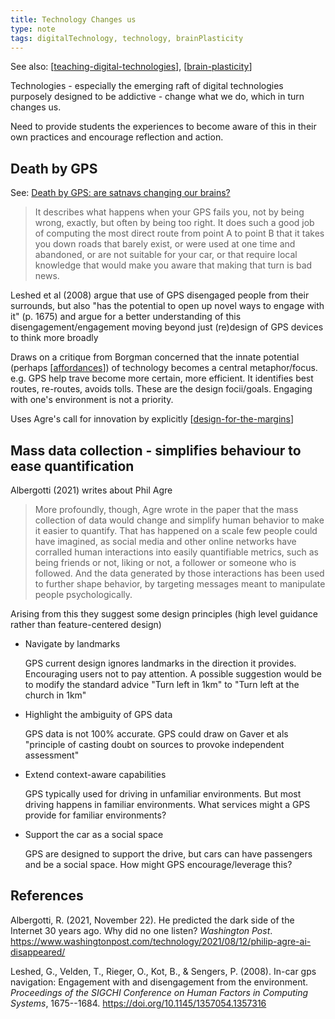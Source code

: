 ```yaml
---
title: Technology Changes us
type: note
tags: digitalTechnology, technology, brainPlasticity
---
```


See also: [[teaching-digital-technologies]], [[brain-plasticity]]

Technologies - especially the emerging raft of digital technologies purposely designed to be addictive - change what we do, which in turn changes us.

Need to provide students the experiences to become aware of this in their own practices and encourage reflection and action.

## Death by GPS

See: [Death by GPS: are satnavs changing our brains?](https://www.theguardian.com/technology/2016/jun/25/gps-horror-stories-driving-satnav-greg-milner)

> It describes what happens when your GPS fails you, not by being wrong, exactly, but often by being too right. It does such a good job of computing the most direct route from point A to point B that it takes you down roads that barely exist, or were used at one time and abandoned, or are not suitable for your car, or that require local knowledge that would make you aware that making that turn is bad news.

Leshed et al (2008) argue that use of GPS disengaged people from their surrounds, but also "has the potential to open up novel ways to engage with it" (p. 1675) and argue for a better understanding of this disengagement/engagement moving beyond just (re)design of GPS devices to think more broadly

Draws on a critique from Borgman concerned that the innate potential (perhaps [[affordances]]) of technology becomes a central metaphor/focus. e.g. GPS help trave become more certain, more efficient. It identifies best routes, re-routes, avoids tolls. These are the design focii/goals. Engaging with one's environment is not a priority.

Uses Agre's call for innovation by explicitly [[design-for-the-margins]]

## Mass data collection - simplifies behaviour to ease quantification

Albergotti (2021) writes about Phil Agre

> More profoundly, though, Agre wrote in the paper that the mass collection of data would change and simplify human behavior to make it easier to quantify. That has happened on a scale few people could have imagined, as social media and other online networks have corralled human interactions into easily quantifiable metrics, such as being friends or not, liking or not, a follower or someone who is followed. And the data generated by those interactions has been used to further shape behavior, by targeting messages meant to manipulate people psychologically.

Arising from this they suggest some design principles (high level guidance rather than feature-centered design)

- Navigate by landmarks

    GPS current design ignores landmarks in the direction it provides. Encouraging users not to pay attention. A possible suggestion would be to modify the standard advice "Turn left in 1km" to "Turn left at the church in 1km"
- Highlight the ambiguity of GPS data

    GPS data is not 100% accurate. GPS could draw on Gaver et als "principle of casting doubt on sources to provoke independent assessment"
- Extend context-aware capabilities

    GPS typically used for driving in unfamiliar environments. But most driving happens in familiar environments. What services might a GPS provide for familiar environments?
- Support the car as a social space

    GPS are designed to support the drive, but cars can have passengers and be a social space. How might GPS encourage/leverage this?


## References

Albergotti, R. (2021, November 22). He predicted the dark side of the Internet 30 years ago. Why did no one listen? *Washington Post*. <https://www.washingtonpost.com/technology/2021/08/12/philip-agre-ai-disappeared/>

Leshed, G., Velden, T., Rieger, O., Kot, B., & Sengers, P. (2008). In-car gps navigation: Engagement with and disengagement from the environment. *Proceedings of the SIGCHI Conference on Human Factors in Computing Systems*, 1675--1684. <https://doi.org/10.1145/1357054.1357316>

[//begin]: # "Autogenerated link references for markdown compatibility"
[teaching-digital-technologies]: teaching-digital-technologies "Teaching Digital Technologies"
[brain-plasticity]: ../../Learning/brain-plasticity "Brain Plasticity"
[affordances]: ../../Affordances/affordances "Affordances"
[design-for-the-margins]: design-for-the-margins "Design for the margins"
[//end]: # "Autogenerated link references"